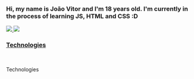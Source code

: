 ### Hi, my name is João Vitor and I'm 18 years old. I'm currently in the process of learning JS, HTML and CSS :D

<div style="display: inline-block">
  <a href="https://github.com/KusouUK">
  <img src="https://github-readme-stats.vercel.app/api?username=KUSOUUK&show_icons=true&theme=radical"/>
  <img src="https://github-readme-stats.vercel.app/api/top-langs/?username=KusouUK&theme=radical)"/>
</div>
</br>

### Technologies

<div style="display: inline-block"><br>
  <p>Technologies</p>
</div>
